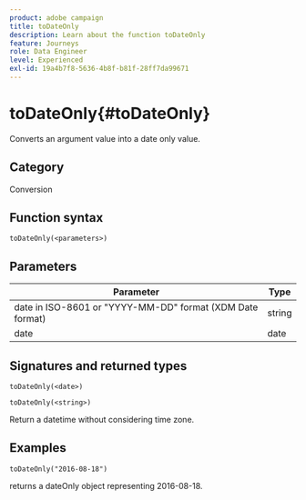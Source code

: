 ```yaml
---
product: adobe campaign
title: toDateOnly
description: Learn about the function toDateOnly
feature: Journeys
role: Data Engineer
level: Experienced
exl-id: 19a4b7f8-5636-4b8f-b81f-28ff7da99671
---
```

# toDateOnly{#toDateOnly}

Converts an argument value into a date only value.

## Category

Conversion

## Function syntax

`toDateOnly(<parameters>)`

## Parameters

| Parameter | Type             |
|-----------|------------------|
| date in ISO-8601 or "YYYY-MM-DD" format (XDM Date format) | string |
| date | date |

## Signatures and returned types

`toDateOnly(<date>)`

`toDateOnly(<string>)`

Return a datetime without considering time zone.

## Examples

`toDateOnly("2016-08-18")`

returns a dateOnly object representing 2016-08-18.
